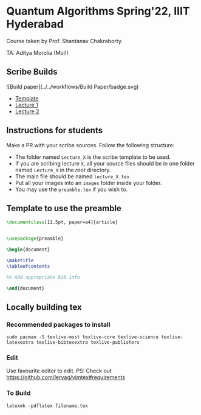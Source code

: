 # Quantum Algorithms Spring'22, IIIT Hyderabad

Course taken by Prof. Shantanav Chakraborty.

TA: Aditya Morolia (Moi!)

## Scribe Builds

![Build paper](../../workflows/Build Paper/badge.svg)

- [Template](../../raw/build/lecture_X.pdf)
- [Lecture 1](../../raw/build/lecture_1.pdf)
- [Lecture 2](../../raw/build/lecture_2.pdf)

## Instructions for students

Make a PR with your scribe sources. Follow the following structure:

- The folder named `Lecture_X` is the scribe template to be used.
- If you are scribing lecture `X`, all your source files should be in one folder named `Lecture_X` in the *root* directory.
- The main file should be named `lecture_X.tex`
- Put all your images into an `images` folder inside your folder.
- You may use the `preamble.tex` if you wish to.

## Template to use the preamble

```tex
\documentclass[11.5pt, paper=a4]{article}


\usepackage{preamble}

\begin{document}

\maketitle
\tableofcontents

%% Add appropriate bib info

\end{document}

```



## Locally building tex

### Recommended packages to install

`sudo pacman -S texlive-most texlive-core texlive-science texlive-latexextra texlive-bibtexextra texlive-publishers`

### Edit

Use favourite editor to edit.
PS: Check out https://github.com/lervag/vimtex#requirements

### To Build

`latexmk -pdflatex filename.tex`


